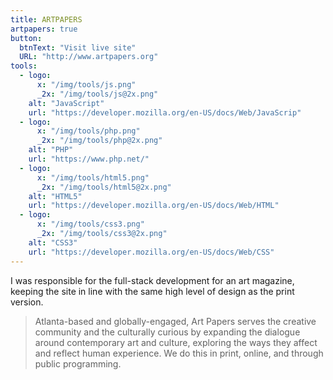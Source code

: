 ```yaml
---
title: ARTPAPERS
artpapers: true
button:
  btnText: "Visit live site"
  URL: "http://www.artpapers.org"
tools:
  - logo:
      x: "/img/tools/js.png"
      _2x: "/img/tools/js@2x.png"
    alt: "JavaScript"
    url: "https://developer.mozilla.org/en-US/docs/Web/JavaScrip"
  - logo:
      x: "/img/tools/php.png"
      _2x: "/img/tools/php@2x.png"
    alt: "PHP"
    url: "https://www.php.net/"
  - logo:
      x: "/img/tools/html5.png"
      _2x: "/img/tools/html5@2x.png"
    alt: "HTML5"
    url: "https://developer.mozilla.org/en-US/docs/Web/HTML"
  - logo:
      x: "/img/tools/css3.png"
      _2x: "/img/tools/css3@2x.png"
    alt: "CSS3"
    url: "https://developer.mozilla.org/en-US/docs/Web/CSS"
---
```

I was responsible for the full-stack development for an art magazine, keeping the site in line with the same high level of design as the print version.

> Atlanta-based and globally-engaged, Art Papers serves the creative community and the culturally curious by expanding the dialogue around contemporary art and culture, exploring the ways they affect and reflect human experience. We do this in print, online, and through public programming.
